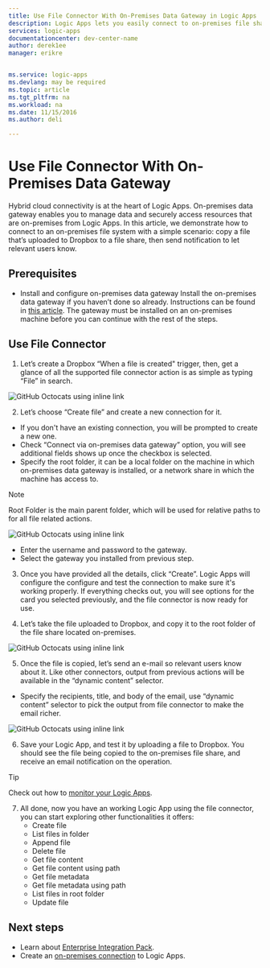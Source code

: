 ```yaml
---
title: Use File Connector With On-Premises Data Gateway in Logic Apps | Microsoft Docs
description: Logic Apps lets you easily connect to on-premises file share as part of your workflow.
services: logic-apps
documentationcenter: dev-center-name
author: derek1ee
manager: erikre


ms.service: logic-apps
ms.devlang: may be required
ms.topic: article
ms.tgt_pltfrm: na
ms.workload: na
ms.date: 11/15/2016
ms.author: deli

---
```

# Use File Connector With On-Premises Data Gateway

Hybrid cloud connectivity is at the heart of Logic Apps. On-premises data gateway enables you to manage data and securely access resources that are on-premises from Logic Apps. In this article, we demonstrate how to connect to an on-premises file system with a simple scenario: copy a file that’s uploaded to Dropbox to a file share, then send notification to let relevant users know.

## Prerequisites
- Install and configure on-premises data gateway
	Install the on-premises data gateway if you haven’t done so already. Instructions can be found in [this article](http://aka.ms/logicapps-gateway). The gateway must be installed on an on-premises machine before you can continue with the rest of the steps.

## Use File Connector

1. Let’s create a Dropbox “When a file is created" trigger, then, get a glance of all the supported file connector action is as simple as typing “File” in search.

![GitHub Octocats using inline link](./media/app-service-logic-use-file-connector/search-file-connector.png)

2. Let’s choose “Create file” and create a new connection for it.
- If you don't have an existing connection, you will be prompted to create a new one.
- Check “Connect via on-premises data gateway” option, you will see additional fields shows up once the checkbox is selected.
- Specify the root folder, it can be a local folder on the machine in which on-premises data gateway is installed, or a network share in which the machine has access to.
> [!NOTE]
> Root Folder is the main parent folder, which will be used for relative paths to for all file related actions.

![GitHub Octocats using inline link](./media/app-service-logic-use-file-connector/create-file.png)

- Enter the username and password to the gateway.
 - Select the gateway you installed from previous step.

3. Once you have provided all the details, click “Create”. Logic Apps will configure the configure and test the connection to make sure it's working properly. If everything checks out, you will see options for the card you selected previously, and the file connector is now ready for use.

4. Let’s take the file uploaded to Dropbox, and copy it to the root folder of the file share located on-premises.

![GitHub Octocats using inline link](./media/app-service-logic-use-file-connector/create-file-filled.png)

5. Once the file is copied, let’s send an e-mail so relevant users know about it. Like other connectors, output from previous actions will be available in the “dynamic content” selector.
- Specify the recipients, title, and body of the email, use “dynamic content” selector to pick the output from file connector to make the email richer.

![GitHub Octocats using inline link](./media/app-service-logic-use-file-connector/send-email.png)

6. Save your Logic App, and test it by uploading a file to Dropbox. You should see the file being copied to the on-premises file share, and receive an email notification on the operation.
> [!TIP]
> Check out how to [monitor your Logic Apps](app-service-logic-monitor-your-logic-apps.md).

7. All done, now you have an working Logic App using the file connector, you can start exploring other functionalities it offers:
	- Create file
	- List files in folder
	- Append file
	- Delete file
	- Get file content
	- Get file content using path
	- Get file metadata
	- Get file metadata using path
	- List files in root folder
	- Update file

## Next steps
- Learn about [Enterprise Integration Pack](app-service-logic-enterprise-integration-overview.md). 
- Create an [on-premises connection](app-service-logic-gateway-connection.md) to Logic Apps.
